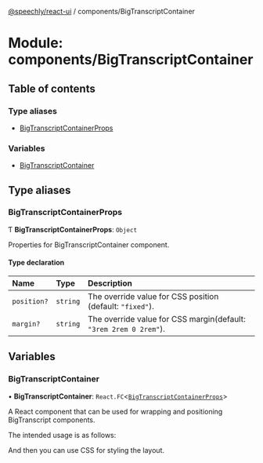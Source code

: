 [@speechly/react-ui](../README.md) / components/BigTranscriptContainer

# Module: components/BigTranscriptContainer

## Table of contents

### Type aliases

- [BigTranscriptContainerProps](components_BigTranscriptContainer.md#bigtranscriptcontainerprops)

### Variables

- [BigTranscriptContainer](components_BigTranscriptContainer.md#bigtranscriptcontainer)

## Type aliases

### BigTranscriptContainerProps

Ƭ **BigTranscriptContainerProps**: `Object`

Properties for BigTranscriptContainer component.

#### Type declaration

| Name | Type | Description |
| :------ | :------ | :------ |
| `position?` | `string` | The override value for CSS position (default: `"fixed"`). |
| `margin?` | `string` | The override value for CSS margin(default: `"3rem 2rem 0 2rem"`). |

## Variables

### BigTranscriptContainer

• **BigTranscriptContainer**: `React.FC`<[`BigTranscriptContainerProps`](components_BigTranscriptContainer.md#bigtranscriptcontainerprops)\>

A React component that can be used for wrapping and positioning BigTranscript components.

The intended usage is as follows:

<BigTranscriptContainer>
  <BigTranscript />
</BigTranscriptContainer>

And then you can use CSS for styling the layout.
